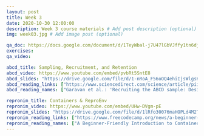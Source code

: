 ```yaml
---
layout: post
title: Week 3
date: 2020-10-30 12:00:00
description: Week 3 course materials # Add post description (optional)
img: week03.jpg # Add image post (optional)

qa_doc: https://docs.google.com/document/d/1TeyWbal-j7U47lGbVJffy1tn6djd6EW7NXay8tozTVw/edit?usp=sharing
exercises:
qa_video:

abcd_title: Sampling, Recruitment, and Retention
abcd_video: https://www.youtube.com/embed/pvbRt5SntE8
abcd_slides: "https://drive.google.com/file/d/1-nRoA_F56oOQ4ehiIjsWlgsH0JP2kJLM/view?usp=sharing"
abcd_reading_links: ["https://www.sciencedirect.com/science/article/pii/S1878929317301809", "https://jamanetwork.com/journals/jamapediatrics/article-abstract/2737910"]
abcd_reading_names: ["Garavan et al.: 'Recruiting the ABCD sample: Design considerations and procedures'", "Compton et al.: 'Ensuring the Best Use of Data: The Adolescent Brain Cognitive Development Study'"]

repronim_title: Containers & ReproEnv
repronim_video: https://www.youtube.com/embed/UHw-DVgm-pE
repronim_slides: "https://drive.google.com/file/d/1lRfo30076maHOPLd4M2TMvRfB833mELI/view?usp=sharing"
repronim_reading_links: ["https://www.freecodecamp.org/news/a-beginner-friendly-introduction-to-containers-vms-and-docker-79a9e3e119b/", "https://sylabs.io/guides/3.6/user-guide/introduction.html"]
repronim_reading_names: ["A Beginner-Friendly Introduction to Containers, VMs and Docker", "Introduction to Singularity"]
---
```


